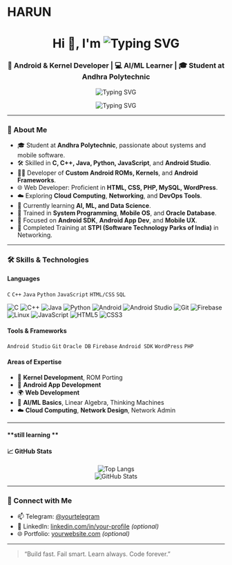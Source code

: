 # HARUN

<h1 align="center">Hi 👋, I'm
  <img src="https://readme-typing-svg.herokuapp.com?font=Fira+Code&weight=700&size=24&pause=1000&color=0000FF&center=true&vCenter=true&width=500&height=60&lines=Harun" alt="Typing SVG" />
</h1>
<h3 align="center">📱 Android & Kernel Developer | 💻 AI/ML Learner | 🎓 Student at Andhra Polytechnic</h3>

<p align="center">
  <img src="https://readme-typing-svg.herokuapp.com?font=Fira+Code&weight=700&size=24&pause=1000&color=006400&center=true&vCenter=true&width=500&height=60&lines=Student+Developer" alt="Typing SVG" />
</p>

<p align="center">
  <img src="https://readme-typing-svg.demolab.com?font=Fira+Code&weight=700&size=22&pause=1000&color=8E75B2&center=true&vCenter=true&width=550&height=60&lines=HARUN;Android+%7C+Kernel+Developer;ROM+Porter+%7C+System+Programmer" alt="Typing SVG" />
</p>




---

### 🚀 About Me

- 🎓 Student at **Andhra Polytechnic**, passionate about systems and mobile software.
- 🛠️ Skilled in **C, C++, Java, Python, JavaScript**, and **Android Studio**.
- 👨‍💻 Developer of **Custom Android ROMs, Kernels**, and **Android Frameworks**.
- 🌐 Web Developer: Proficient in **HTML, CSS, PHP, MySQL, WordPress**.
- ☁️ Exploring **Cloud Computing**, **Networking**, and **DevOps Tools**.
- 🤖 Currently learning **AI, ML, and Data Science**.
- 🧠 Trained in **System Programming**, **Mobile OS**, and **Oracle Database**.
- 📱 Focused on **Android SDK**, **Android App Dev**, and **Mobile UX**.
- 📡 Completed Training at **STPI (Software Technology Parks of India)** in Networking.

---

### 🛠️ Skills & Technologies

#### Languages
`C` `C++` `Java` `Python` `JavaScript` `HTML/CSS` `SQL`

![C](https://img.shields.io/badge/C-00599C?style=for-the-badge&logo=c&logoColor=white)
![C++](https://img.shields.io/badge/C++-00599C?style=for-the-badge&logo=c%2B%2B&logoColor=white)
![Java](https://img.shields.io/badge/Java-ED8B00?style=for-the-badge&logo=openjdk&logoColor=white)
![Python](https://img.shields.io/badge/Python-3776AB?style=for-the-badge&logo=python&logoColor=white)
![Android](https://img.shields.io/badge/Android-3DDC84?style=for-the-badge&logo=android&logoColor=white)
![Android Studio](https://img.shields.io/badge/Android%20Studio-3DDC84?style=for-the-badge&logo=android-studio&logoColor=white)
![Git](https://img.shields.io/badge/Git-F05032?style=for-the-badge&logo=git&logoColor=white)
![Firebase](https://img.shields.io/badge/Firebase-FFCA28?style=for-the-badge&logo=firebase&logoColor=black)
![Linux](https://img.shields.io/badge/Linux-FCC624?style=for-the-badge&logo=linux&logoColor=black)
![JavaScript](https://img.shields.io/badge/JavaScript-F7DF1E?style=for-the-badge&logo=javascript&logoColor=black)
![HTML5](https://img.shields.io/badge/HTML5-E34F26?style=for-the-badge&logo=html5&logoColor=white)
![CSS3](https://img.shields.io/badge/CSS3-1572B6?style=for-the-badge&logo=css3&logoColor=white)

#### Tools & Frameworks
`Android Studio` `Git` `Oracle DB` `Firebase` `Android SDK` `WordPress` `PHP`

#### Areas of Expertise
- 🔧 **Kernel Development**, ROM Porting
- 📱 **Android App Development**
- 🌍 **Web Development**
- 🧠 **AI/ML Basics**, Linear Algebra, Thinking Machines
- ☁️ **Cloud Computing**, **Network Design**, Network Admin

---
#### **still learning **


#### 📈 GitHub Stats

<p align="center">
  <img src="https://github-readme-stats.vercel.app/api/top-langs/?username=your-github-username&layout=compact&theme=tokyonight" alt="Top Langs">
  <br/>
  <img src="https://github-readme-stats.vercel.app/api?username=your-github-username&show_icons=true&theme=tokyonight" alt="GitHub Stats">
</p>

---

### 🔗 Connect with Me

- 📫 Telegram: [@yourtelegram](https://t.me/yourtelegram)
- 💼 LinkedIn: [linkedin.com/in/your-profile](https://linkedin.com/in/your-profile) *(optional)*  
- 🌐 Portfolio: [yourwebsite.com](https://yourwebsite.com) *(optional)*

---

> “Build fast. Fail smart. Learn always. Code forever.”



